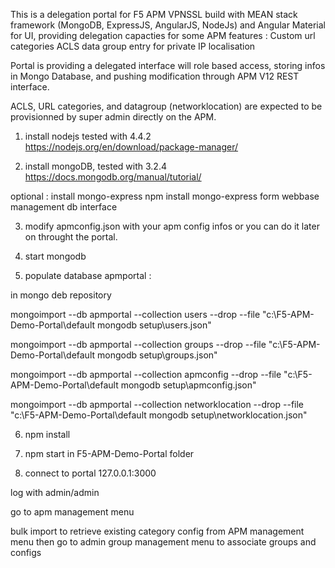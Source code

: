This is a delegation portal for F5 APM VPNSSL build with MEAN stack framework (MongoDB, ExpressJS, AngularJS, NodeJs) and Angular Material for UI, providing delegation capacties for some APM features :
    Custom url categories
    ACLS
    data group entry for private IP localisation


Portal is providing a delegated interface will role based access, storing infos in Mongo Database, and pushing modification through APM V12 REST interface.

ACLS, URL categories, and datagroup (networklocation) are expected to be provisionned by super admin directly on the APM.


1) install nodejs tested with 4.4.2 https://nodejs.org/en/download/package-manager/

2) install mongoDB, tested with 3.2.4 https://docs.mongodb.org/manual/tutorial/

optional : install mongo-express
 npm install mongo-express form webbase management db interface

3) modify apmconfig.json with your apm config infos or you can do it later on throught the portal.

4) start mongodb

5) populate database apmportal :

in mongo deb repository

mongoimport --db apmportal --collection users  --drop --file "c:\F5-APM-Demo-Portal\default mongodb setup\users.json"

mongoimport --db apmportal --collection groups  --drop --file "c:\F5-APM-Demo-Portal\default mongodb setup\groups.json"

mongoimport --db apmportal --collection apmconfig  --drop --file "c:\F5-APM-Demo-Portal\default mongodb setup\apmconfig.json"

mongoimport --db apmportal --collection networklocation  --drop --file "c:\F5-APM-Demo-Portal\default mongodb setup\networklocation.json"

6) npm install

7) npm start in F5-APM-Demo-Portal folder

8) connect to portal 127.0.0.1:3000

log with admin/admin

go  to apm management menu

bulk import to retrieve existing category config from APM management menu then go to admin group management menu to associate groups and configs
